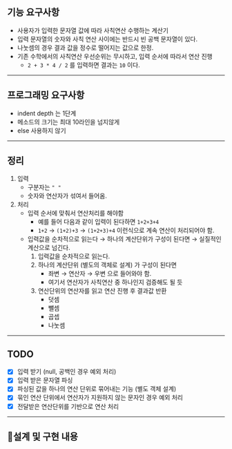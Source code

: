 ## 기능 요구사항
- 사용자가 입력한 문자열 값에 따라 사칙연산 수행하는 계산기
- 입력 문자열의 숫자와 사칙 연산 사이에는 반드시 빈 공백 문자열이 있다.
- 나눗셈의 경우 결과 값을 정수로 떨어지는 값으로 한정.
- 기존 수학에서의 사칙연산 우선순위는 무시하고, 입력 순서에 따라서 연산 진행
  - `2 + 3 * 4 / 2` 를 입력하면 결과는 `10` 이다.
---
## 프로그래밍 요구사항
- indent depth 는 1단계
- 메소드의 크기는 최대 10라인을 넘지않게
- else 사용하지 않기
---
## 정리
1. 입력
   - 구분자는 `" "`
   - 숫자와 연산자가 섞여서 들어옴.
2. 처리
   - 입력 순서에 맞춰서 연산처리를 해야함
     - 예를 들어 다음과 같이 입력이 된다하면 `1+2+3+4`
     - `1+2` → `(1+2)+3` → `(1+2+3)+4` 이런식으로 계속 연산이 처리되어야 함.
   - 입력값을 순차적으로 읽는다 → 하나의 계산단위가 구성이 된다면 → 실질적인 계산으로 넘긴다.
     1. 입력값을 순차적으로 읽는다.
     2. 하나의 계산단위 (별도의 객체로 설계) 가 구성이 된다면
        - 좌변 → 연산자 → 우변 으로 들어와야 함.
        - 여기서 연산자가 사칙연산 중 하나인지 검증해도 될 듯
     3. 연산단위의 연산자를 읽고 연산 진행 후 결과값 반환
        - 덧셈
        - 뺄셈
        - 곱셉
        - 나눗셈
---
## TODO
- [x] 입력 받기 (null, 공백인 경우 예외 처리)
- [x] 입력 받은 문자열 파싱
- [x] 파싱된 값을 하나의 연산 단위로 묶어내는 기능 (별도 객체 설계)
- [x] 묶인 연산 단위에서 연산자가 지원하지 않는 문자인 경우 예외 처리
- [x] 전달받은 연산단위를 기반으로 연산 처리
---
## 📌설계 및 구현 내용